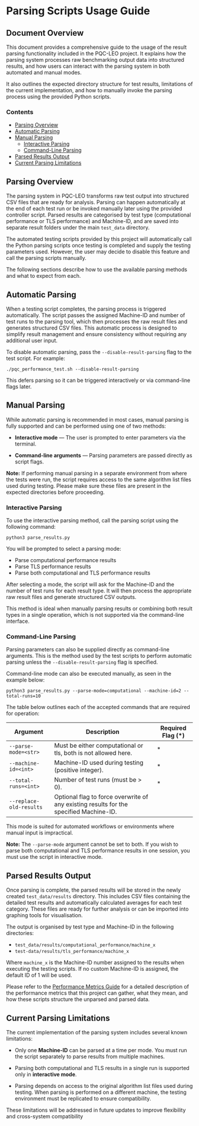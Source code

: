 # Parsing Scripts Usage Guide <!-- omit from toc -->

## Document Overview <!-- omit from toc -->
This document provides a comprehensive guide to the usage of the result parsing functionality included in the PQC-LEO project. It explains how the parsing system processes raw benchmarking output data into structured results, and how users can interact with the parsing system in both automated and manual modes.

It also outlines the expected directory structure for test results, limitations of the current implementation, and how to manually invoke the parsing process using the provided Python scripts.

### Contents <!-- omit from toc -->
- [Parsing Overview](#parsing-overview)
- [Automatic Parsing](#automatic-parsing)
- [Manual Parsing](#manual-parsing)
  - [Interactive Parsing](#interactive-parsing)
  - [Command-Line Parsing](#command-line-parsing)
- [Parsed Results Output](#parsed-results-output)
- [Current Parsing Limitations](#current-parsing-limitations)

## Parsing Overview
The parsing system in PQC-LEO transforms raw test output into structured CSV files that are ready for analysis. Parsing can happen automatically at the end of each test run or be invoked manually later using the provided controller script. Parsed results are categorised by test type (computational performance or TLS performance) and Machine-ID, and are saved into separate result folders under the main `test_data` directory.

The automated testing scripts provided by this project will automatically call the Python parsing scripts once testing is completed and supply the testing parameters used. However, the user may decide to disable this feature and call the parsing scripts manually.

The following sections describe how to use the available parsing methods and what to expect from each.

## Automatic Parsing
When a testing script completes, the parsing process is triggered automatically. The script passes the assigned Machine-ID and number of test runs to the parsing tool, which then processes the raw result files and generates structured CSV files. This automatic process is designed to simplify result management and ensure consistency without requiring any additional user input.

To disable automatic parsing, pass the `--disable-result-parsing` flag to the test script. For example:

```
./pqc_performance_test.sh --disable-result-parsing
```

This defers parsing so it can be triggered interactively or via command-line flags later.

## Manual Parsing
While automatic parsing is recommended in most cases, manual parsing is fully supported and can be performed using one of two methods:

- **Interactive mode** — The user is prompted to enter parameters via the terminal.

- **Command-line arguments** — Parsing parameters are passed directly as script flags.

**Note:** If performing manual parsing in a separate environment from where the tests were run, the script requires access to the same algorithm list files used during testing. Please make sure these files are present in the expected directories before proceeding.

### Interactive Parsing
To use the interactive parsing method, call the parsing script using the following command:

```
python3 parse_results.py
```

You will be prompted to select a parsing mode:

- Parse computational performance results
- Parse TLS performance results
- Parse both computational and TLS performance results

After selecting a mode, the script will ask for the Machine-ID and the number of test runs for each result type. It will then process the appropriate raw result files and generate structured CSV outputs.

This method is ideal when manually parsing results or combining both result types in a single operation, which is not supported via the command-line interface.

### Command-Line Parsing
Parsing parameters can also be supplied directly as command-line arguments. This is the method used by the test scripts to perform automatic parsing unless the `--disable-result-parsing` flag is specified.

Command-line mode can also be executed manually, as seen in the example below:

```
python3 parse_results.py --parse-mode=computational --machine-id=2 --total-runs=10
```

The table below outlines each of the accepted commands that are required for operation:

| **Argument**            | **Description**                                                                        | **Required Flag (*)** |
|-------------------------|----------------------------------------------------------------------------------------|-----------------------|
| `--parse-mode=<str>`    | Must be either computational or tls, both is not allowed here.                         | *                     |
| `--machine-id=<int>`    | Machine-ID used during testing (positive integer).                                     | *                     |
| `--total-runs=<int>`    | Number of test runs (must be > 0).                                                     | *                     |
| `--replace-old-results` | Optional flag to force overwrite of any existing results for the specified Machine-ID. |                       |

This mode is suited for automated workflows or environments where manual input is impractical.

**Note:** The `--parse-mode` argument cannot be set to both. If you wish to parse both computational and TLS performance results in one session, you must use the script in interactive mode.

## Parsed Results Output
Once parsing is complete, the parsed results will be stored in the newly created `test_data/results` directory. This includes CSV files containing the detailed test results and automatically calculated averages for each test category. These files are ready for further analysis or can be imported into graphing tools for visualisation.

The output is organised by test type and Machine-ID in the following directories:

- `test_data/results/computational_performance/machine_x`
- `test-data/results/tls_performance/machine_x`

Where `machine_x` is the Machine-ID number assigned to the results when executing the testing scripts. If no custom Machine-ID is assigned, the default ID of 1 will be used.

Please refer to the [Performance Metrics Guide](./performance_metrics_guide.md) for a detailed description of the performance metrics that this project can gather, what they mean, and how these scripts structure the unparsed and parsed data.

## Current Parsing Limitations
The current implementation of the parsing system includes several known limitations:

- Only one **Machine-ID** can be parsed at a time per mode. You must run the script separately to parse results from multiple machines.

- Parsing both computational and TLS results in a single run is supported only in **interactive mode**.

- Parsing depends on access to the original algorithm list files used during testing. When parsing is performed on a different machine, the testing environment must be replicated to ensure compatibility.

These limitations will be addressed in future updates to improve flexibility and cross-system compatibility